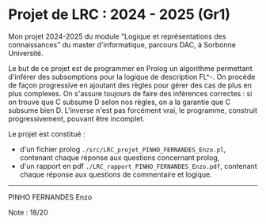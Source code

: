 # Projet de LRC : 2024 - 2025 (Gr1)

Mon projet 2024-2025 du module "Logique et représentations des connaissances" du master d'informatique, parcours DAC, à Sorbonne Université.

Le but de ce projet est de programmer en Prolog un algorithme permettant d'inférer des subsomptions pour la logique de description FL^-.
On procède de façon progressive en ajoutant des règles pour gérer des cas de plus en plus complexes. On s'assure toujours de faire des inférences correctes : si on trouve que C subsume D selon nos règles, on a la garantie que C subsume bien D. L'inverse n'est pas forcément vrai, le programme, construit progressivement, pouvant être incomplet.

Le projet est constitué :
- d'un fichier prolog `./src/LRC_projet_PINHO_FERNANDES_Enzo.pl`, contenant chaque réponse aux questions concernant prolog,
- d'un rapport en pdf `./LRC_rapport_PINHO_FERNANDES_Enzo.pdf`, contenant chaque réponse aux questions de commentaire et logique.

---

PINHO FERNANDES Enzo

Note : 18/20
